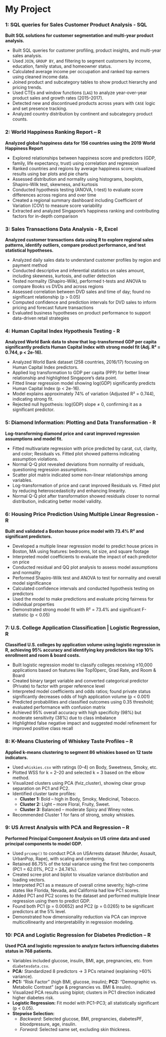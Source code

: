 <h1> My Project </h1>

<h3>1: SQL queries for Sales Customer Product Analysis - SQL</h3>

<p><strong>Built SQL solutions for customer segmentation and multi-year product analysis.</strong></p>
<ul>
  <li>Built SQL queries for customer profiling, product insights, and multi-year sales analysis.</li>
  <li>Used <code>JOIN</code>, <code>GROUP BY</code>, and filtering to segment customers by income, education, family status, and homeowner status.</li>
  <li>Calculated average income per occupation and ranked top earners using cleaned income data.</li>
  <li>Joined product and subcategory tables to show product hierarchy and pricing trends.</li>
  <li>Used CTEs and window functions (<code>LAG</code>) to analyze year-over-year product sales and growth rates (2015–2017).</li>
  <li>Detected new and discontinued products across years with <code>CASE</code> logic and set presence tracking.</li>
  <li>Analyzed country distribution by continent and subcategory product counts.</li>
</ul>

<h3>2: World Happiness Ranking Report – R</h3>

<p><strong>Analyzed global happiness data for 156 countries using the 2019 World Happiness Report</strong></p>

<ul>
  <li>Explored relationships between happiness score and predictors (GDP, family, life expectancy, trust) using correlation and regression</li>
  <li>Ranked countries and regions by average happiness score; visualized results using bar plots and pie charts</li>
  <li>Assessed distribution and normality using histograms, boxplots, Shapiro-Wilk test, skewness, and kurtosis</li>
  <li>Conducted hypothesis testing (ANOVA, t-test) to evaluate score differences across regions and over time</li>
  <li>Created a regional summary dashboard including Coefficient of Variation (COV) to measure score variability</li>
  <li>Extracted and analyzed Singapore’s happiness ranking and contributing factors for in-depth comparison</li>
</ul>

<h3>3: Sales Transactions Data Analysis - R, Excel</h3>

<p><strong>Analyzed customer transactions data using R to explore regional sales patterns, identify outliers, compare product performance, and test statistical hypotheses.</strong></p>

<ul>
  <li>Analyzed daily sales data to understand customer profiles by region and payment method</li>
  <li>Conducted descriptive and inferential statistics on sales amount, including skewness, kurtosis, and outlier detection</li>
  <li>Tested normality (Shapiro-Wilk), performed t-tests and ANOVA to compare Books vs DVDs and across regions</li>
  <li>Assessed correlation between DVD sales and time of day; found no significant relationship (p &gt; 0.05)</li>
  <li>Computed confidence and prediction intervals for DVD sales to inform pricing and forecast future transactions</li>
  <li>Evaluated business hypotheses on product performance to support data-driven retail strategies</li>
</ul>

<h3>4: Human Capital Index Hypothesis Testing - R</h3>

<p><strong>Analyzed World Bank data to show that log-transformed GDP per capita significantly predicts Human Capital Index with strong model fit (Adj. R² = 0.744, p &lt; 2e-16).</strong></p>

<ul>
  <li>Analyzed World Bank dataset (258 countries, 2016/17) focusing on Human Capital Index predictors.</li>
  <li>Applied log transformation to GDP per capita (PPP) for better linear relationship and highlighted Singapore’s data point.</li>
  <li>Fitted linear regression model showing log(GDP) significantly predicts Human Capital Index (p &lt; 2e-16).</li>
  <li>Model explains approximately 74% of variation (Adjusted R² = 0.744), indicating strong fit.</li>
  <li>Rejected null hypothesis: log(GDP) slope ≠ 0, confirming it as a significant predictor.</li>
</ul>

<h3>5: Diamond Information: Plotting and Data Transformation - R</h3>

<p><strong>Log-transforming diamond price and carat improved regression assumptions and model fit.</strong></p>

<ul>
  <li>Fitted multivariate regression with price predicted by carat, cut, clarity, and color; Residuals vs. Fitted plot showed patterns indicating assumption violations.</li>
  <li>Normal Q-Q plot revealed deviations from normality of residuals, questioning regression assumptions.</li>
  <li>Scatter plot matrix indicated some non-linear relationships among variables.</li>
  <li>Log-transformation of price and carat improved Residuals vs. Fitted plot by reducing heteroscedasticity and enhancing linearity.</li>
  <li>Normal Q-Q plot after transformation showed residuals closer to normal distribution, indicating better model validity.</li>
</ul>

<h3>6: Housing Price Prediction Using Multiple Linear Regression - R</h3>

<p><strong>Built and validated a Boston house price model with 73.4% R² and significant predictors.</strong></p>

<ul>
  <li>Developed a multiple linear regression model to predict house prices in Boston, MA using features: bedrooms, lot size, and square footage</li>
  <li>Interpreted model coefficients to evaluate the impact of each predictor on price</li>
  <li>Conducted residual and QQ plot analysis to assess model assumptions and normality</li>
  <li>Performed Shapiro-Wilk test and ANOVA to test for normality and overall model significance</li>
  <li>Calculated confidence intervals and conducted hypothesis testing on predictors</li>
  <li>Used the model to make predictions and evaluate pricing fairness for individual properties</li>
  <li>Demonstrated strong model fit with R² = 73.4% and significant F-statistic (p &lt; 0.05)</li>
</ul>

<h3>7: U.S. College Application Classification | Logistic Regression, R</h3>

<p><strong>Classified U.S. colleges by application volume using logistic regression in R, achieving 95% accuracy and identifying key predictors like top 10% enrollment and room &amp; board costs.</strong></p>

<ul>
  <li>Built logistic regression model to classify colleges receiving ≥10,000 applications based on features like Top10perc, Grad Rate, and Room &amp; Board</li>
  <li>Created binary target variable and converted categorical predictor (Private) to factor with proper reference level</li>
  <li>Interpreted model coefficients and odds ratios; found private status significantly decreases odds of high application volume (p &lt; 0.001)</li>
  <li>Predicted probabilities and classified outcomes using 0.35 threshold; evaluated performance with confusion matrix</li>
  <li>Achieved 95% overall accuracy with high specificity (98%) but moderate sensitivity (38%) due to class imbalance</li>
  <li>Highlighted false negative impact and suggested model refinement for improved positive class recall</li>
</ul>

<h3>8: K-Means Clustering of Whiskey Taste Profiles – R</h3>

<p><strong>Applied k-means clustering to segment 86 whiskies based on 12 taste indicators.</strong></p>
<ul>
  <li>Used <code>whiskies.csv</code> with ratings (0–4) on Body, Sweetness, Smoky, etc.</li>
  <li>Plotted WSS for k = 2–20 and selected k = 3 based on the elbow method.</li>
  <li>Visualized clusters using PCA (fviz_cluster), showing clear group separation on PC1 and PC2.</li>
  <li>Identified cluster taste profiles:
    <ul>
      <li><strong>Cluster 1:</strong> Bold – high in Body, Smoky, Medicinal, Tobacco.</li>
      <li><strong>Cluster 2:</strong> Light – more Floral, Fruity, Sweet.</li>
      <li><strong>Cluster 3:</strong> Balanced – moderate Spicy and Winey notes.</li>
    </ul>
  </li>
  <li>Recommended Cluster 1 for fans of strong, smoky whiskies.</li>
</ul>

<h3>9: US Arrest Analysis with PCA and Regression – R</h3>

<p><strong>Performed Principal Component Analysis on US crime data and used principal components to model GDP.</strong></p>
<ul>
  <li>Used <code>prcomp()</code> to conduct PCA on USArrests dataset (Murder, Assault, UrbanPop, Rape), with scaling and centering.</li>
  <li>Retained 86.75% of the total variance using the first two components (PC1 = 62.01%, PC2 = 24.74%).</li>
  <li>Created scree plot and biplot to visualize variance distribution and loading vectors.</li>
  <li>Interpreted PC1 as a measure of overall crime severity; high-crime states like Florida, Nevada, and California had low PC1 scores.</li>
  <li>Added PC1 and PC2 scores to the dataset and performed multiple linear regression using them to predict GDP.</li>
  <li>Found both PC1 (p = 0.00652) and PC2 (p = 0.0265) to be significant predictors at the 5% level.</li>
  <li>Demonstrated how dimensionality reduction via PCA can improve multicollinearity and interpretability in regression modeling.</li>
</ul>

<h3>10: PCA and Logistic Regression for Diabetes Prediction – R</h3>

<p><strong>Used PCA and logistic regression to analyze factors influencing diabetes status in 768 patients.</strong></p>
<ul>
  <li>Variables included glucose, insulin, BMI, age, pregnancies, etc. from <code>diabetesdata.csv</code>.</li>
  <li><strong>PCA:</strong> Standardized 8 predictors → 3 PCs retained (explaining >60% variance).</li>
  <li><strong>PC1:</strong> “Risk Factor” (high BMI, glucose, insulin); <strong>PC2:</strong> “Demographic vs. Metabolic Contrast” (age & pregnancies vs. BMI & insulin).</li>
  <li>Visualized PCA results using biplot; clusters in PC1 direction indicated higher diabetes risk.</li>
  <li><strong>Logistic Regression:</strong> Fit model with PC1–PC3; all statistically significant (p &lt; 0.05).</li>
  <li><strong>Stepwise Selection:</strong>
    <ul>
      <li><em>Backward:</em> Selected glucose, BMI, pregnancies, diabetesPF, bloodpressure, age, insulin.</li>
      <li><em>Forward:</em> Selected same set, excluding skin thickness.</li>
    </ul>
  </li>
</ul>


